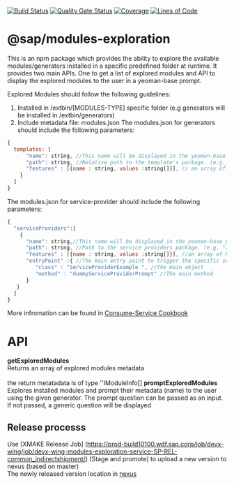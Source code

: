 [![Build Status](https://gkeplatform2.jaas-gcp.cloud.sap.corp/buildStatus/icon?job=modules-exploration-ci%2Fmaster)](https://gkeplatform2.jaas-gcp.cloud.sap.corp/job/modules-exploration-ci/job/master/)
[![Quality Gate Status](https://sonar.wdf.sap.corp/api/project_badges/measure?project=modules-exploration-service&metric=alert_status)](https://sonar.wdf.sap.corp/dashboard?id=modules-exploration)
[![Coverage](https://sonar.wdf.sap.corp/api/project_badges/measure?project=modules-exploration-service&metric=coverage)](https://sonar.wdf.sap.corp/dashboard?id=modules-exploration)
[![Lines of Code](https://sonar.wdf.sap.corp/api/project_badges/measure?project=modules-exploration-service&metric=ncloc)](https://sonar.wdf.sap.corp/dashboard?id=modules-exploration)


# @sap/modules-exploration
This is an npm package which provides the ability to explore the available modules/generators installed in a specific predefined folder at runtime. 
It provides two main APIs. One to get a list of explored modules and API to display the explored modules to the user in a yeoman-base prompt. <br> 

Explored Modules should follow the following guidelines:  <br>
1. Installed in /extbin/[MODULES-TYPE] specific folder  (e.g generators will be installed in /extbin/generators)
2. Include metadata file:  modules.json
The modules.json for generators should include the following parameters: 

```javascript
{
  templates: [
      "name": string, //This name will be displayed in the yeoman-base prompt as part of templates option list. (e.g "SAPUI5 Application")
      "path": string, //Relative path to the template's package. (e.g. "/generators/")
      "features" : [{name : string, values :string[]}], // an array of key-value objects. declares the generator supported features in which this generator can be filtered (e.g [{name:"protocol" : value : ["odataV4"]}])
    }
  ]
}
```

The modules.json for service-provider should include the following parameters: 
```javascript
{
  "serviceProviders":[
    {
      "name": string,//This name will be displayed in the yeoman-base prompt as part of service providers option list. (e.g "Steam Punk")
      "path": string, //Path to the service providers package. (e.g. "/extbin/serviceProviders/OdataProviders/SteamPunk-service-provider",
      "features" : [{name : string, values :string[]}], //an array of key-value objects. declares the service-provider supported features in which this module can be filtered (e.g [{name:"protocol" : value : ["odataV4"]}])
      "entryPoint" :{ //The main entry point to trigger the specific service provider logic
         "class" : "ServiceProviderExample ", //The main object
         "method" : "dummyServiceProviderPrompt" //The main method
      }
   }
  ]
}
```
More infromation can be found in [Consume-Service Cookbook](https://github.wdf.sap.corp/pages/devx-wing/CookBook/cross-scenario-tools/Consume-SAP-Services/)

# API
**getExploredModules** <br>
  Returns an array of explored modules metadata <br> <br>
  the return metatadata is of type ''IModuleInfo[]
**promptExploredModules** <br>
  Explores installed modules and prompt their metadata (name) to the user using the given generator. The prompt question can be passed as an input.
  If not passed, a generic question will be displayed <br>



## Release processs

Use [XMAKE Release Job]
(https://prod-build10100.wdf.sap.corp/job/devx-wing/job/devx-wing-modules-exploration-service-SP-REL-common_indirectshipment/) (Stage and promote) to upload a new version to nexus (based on master)  
The newly released version location in [nexus](http://nexus.wdf.sap.corp:8081/nexus/content/repositories/deploy.releases/com/sap/npm/modules-exploration/)

